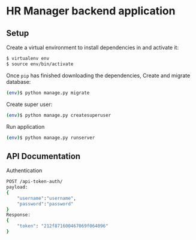# HR Manager backend application
## Setup

Create a virtual environment to install dependencies in and activate it:
```sh
$ virtualenv env
$ source env/bin/activate
```
Once `pip` has finished downloading the dependencies,
Create and migrate database:
```sh
(env)$ python manage.py migrate
```
Create super user:
```sh
(env)$ python manage.py createsuperuser
```
Run application
```sh
(env)$ python manage.py runserver
```
## API Documentation
Authentication
```sh
POST /api-token-auth/
payload:
{
    "username":"username",
    "password":"password"
}
Response:
{
    "token": "212f871600467069f064096"
}
```

